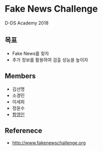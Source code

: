 # Fake News Challenge

D-DS Academy 2018

## 목표
- Fake News를 찾자
- 추가 정보를 활용하여 검출 성능을 높이자

## Members
- 김선명
- 소경민
- 이세희
- 정윤수
- [함영인](https://github.com/hutch24)

## Referenece
- http://www.fakenewschallenge.org
